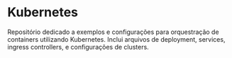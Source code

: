 # Kubernetes
Repositório dedicado a exemplos e configurações para orquestração de containers utilizando Kubernetes. Inclui arquivos de deployment, services, ingress controllers, e configurações de clusters.
